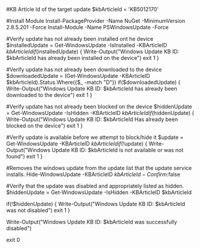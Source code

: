 #KB Article Id of the target update
$kbArticleId = 'KB5012170'

#Install Module
Install-PackageProvider -Name NuGet -MinimumVersion 2.8.5.201 -Force
Install-Module -Name PSWindowsUpdate -Force
    
#Verify update has not already been installed ont he device
$installedUpdate = Get-WindowsUpdate -IsInstalled -KBArticleID $kbArticleId
if($installedUpdate) {
    Write-Output("Windows Update KB ID: $kbArticleId has already been installed on the device")
    exit 1
}

#Verify update has not already been downloaded to the device
$downloadedUpdate =  (Get-WindowsUpdate -KBArticleID $kbArticleId).Status.Where({$_ -match "D"})
if($downloadedUpdate) {
    Write-Output("Windows Update KB ID: $kbArticleId has already been downloaded to the device")
    exit 1
}

#Verify update has not already been blocked on the device
$hiddenUpdate = Get-WindowsUpdate -IsHidden -KBArticleID $kbArticleId
if($hiddenUpdate) {
    Write-Output("Windows Update KB ID: $kbArticleId Has already been blocked on the device")
    exit 1
}

#Verify update is available before we attempt to block/hide it
$update = Get-WindowsUpdate -KBArticleID $kbArticleId
if(!$update) {
    Write-Output("Windows Update KB ID: $kbArticleId is not available or was not found")
    exit 1
}

#Removes the windows update from the update list that the update service installs.
Hide-WindowsUpdate -KBArticleID $kbArticleId -Confirm:$false
    
#Verify that the update was disabled and appropriately listed as hidden.
$hiddenUpdate = Get-WindowsUpdate -IsHidden -KBArticleID $kbArticleId

if(!$hiddenUpdate) {
    Write-Output("Windows Update KB ID: $kbArticleId was not disabled")
    exit 1
}

Write-Output("Windows Update KB ID: $kbArticleId was successfully disabled")

exit 0
